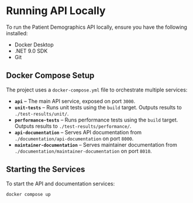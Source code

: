# Running API Locally

To run the Patient Demographics API locally, ensure you have the following installed:

- Docker Desktop
- .NET 9.0 SDK
- Git

## Docker Compose Setup

The project uses a `docker-compose.yml` file to orchestrate multiple services:

- **`api`** – The main API service, exposed on port `3000`.
- **`unit-tests`** – Runs unit tests using the `build` target. Outputs results to `./test-results/unit/`.
- **`performance-tests`** – Runs performance tests using the `build` target. Outputs results to `./test-results/performance/`.
- **`api-documentation`** – Serves API documentation from `./documentation/api-documentation` on port `8000`.
- **`maintainer-documentation`** – Serves maintainer documentation from `./documentation/maintainer-documentation` on port `8010`.

## Starting the Services

To start the API and documentation services:

```bash
docker compose up
```
